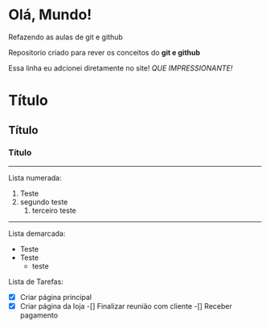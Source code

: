 # Olá, Mundo!
 Refazendo as aulas de git e github

 Repositorio criado para rever os conceitos do **git e github**

 Essa linha eu adcionei diretamente no site! *QUE IMPRESSIONANTE!*


# Título
## Título
### Título

***

Lista numerada:

1. Teste
1. segundo teste
    1. terceiro teste

***
Lista demarcada:

* Teste
* Teste
    * teste

Lista de Tarefas:
 -[x] Criar página principal
 -[x] Criar página da loja
 -[] Finalizar reunião com cliente
 -[] Receber pagamento

